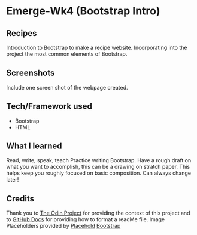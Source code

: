 # Emerge-Wk4 (Bootstrap Intro)

## Recipes
Introduction to Bootstrap to make a recipe website. Incorporating into the project the most common elements of Bootstrap.

## Screenshots
Include one screen shot of the webpage created.

## Tech/Framework used
- Bootstrap
- HTML
## What I learned
Read, write, speak, teach
Practice writing Bootstrap. Have a rough draft on what you want to accomplish, this can be a drawing on stratch paper. This helps keep you roughly focused on basic composition. Can always change later!
## Credits
Thank you to [The Odin Project](https://www.theodinproject.com/) for providing the context of this project and to [GitHub Docs](https://docs.github.com/en/get-started/writing-on-github/getting-started-with-writing-and-formatting-on-github/basic-writing-and-formatting-syntax) for providing how to format a readMe file.
Image Placeholders provided by [Placehold](https://placehold.co/)
[Bootstrap](https://getbootstrap.com/)


